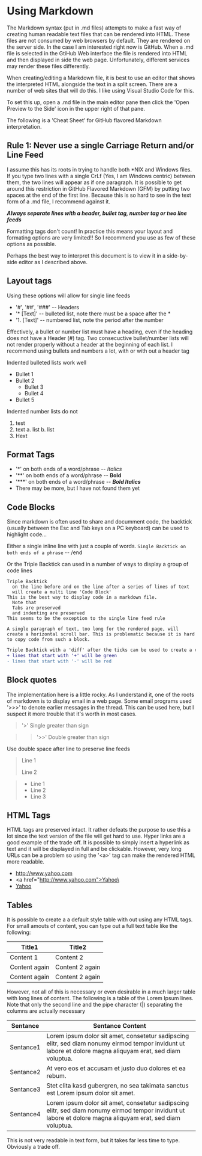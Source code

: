 # Using Markdown
The Markdown syntax (put in .md files) attempts to make a fast way of creating human readable text files that can be rendered into HTML. These files are not consumed by web browsers by default. They are rendered on the server side. In the case I am interested right now is GitHub. When a .md file is selected in the GtiHub Web interface the file is rendered into HTML and then displayed in side the web page. Unfortunately, different services may render these files differently.

When creating/editing a Markdown file, it is best to use an editor that shows the interpreted HTML alongside the text in a split screen. There are a number of web sites that will do this. I like using Visual Studio Code for this.

To set this up, open a .md file in the main editor pane then click the 'Open Preview to the Side' icon in the upper right of that pane.

The following is a 'Cheat Sheet' for GitHub flavored Markdown interpretation.

## Rule 1: Never use a single Carriage Return and/or Line Feed
I assume this has its roots in trying to handle both *NIX and Windows files. If you type two lines with a single CrLf (Yes, I am Windows centric) between them, the two lines will appear as if one paragraph. It is possible to get around this restriction in GitHub Flavored Markdown (GFM) by putting two spaces at the end of the first line. Because this is so hard to see in the text form of a .md file, I recommend against it.

***Always separate lines with a header, bullet tag, number tag or two line feeds***

Formatting tags don't count! In practice this means your layout and formating options are very limited!! So I recommend you use as few of these options as possible.

Perhaps the best way to interpret this document is to view it in a side-by-side editor as I described above.

## Layout tags
Using these options will allow for single line feeds
* '#', '##', '###'  --  Headers
* '* [Text]'  --  bulleted list, note there must be a space after the *
* '1. [Text]'  --  numbered list, note the period after the number

Effectively, a bullet or number list must have a heading, even if the heading does not have a Header (#) tag. Two consecuctive bullet/number lists will not render properly without a header at the beginning of each list. I recommend using bullets and numbers a lot, with or with out a header tag

Indented bulleted lists work well
* Bullet 1
* Bullet 2
  * Bullet 3
  * Bullet 4
* Bullet 5

Indented number lists do not
1. test
2. text
  a. list
  b. list
3. Hext

## Format Tags
* '*' on both ends of a word/phrase  --  *Italics*
* '**' on both ends of a word/phrase  --  **Bold**
* '***' on both ends of a word/phrase  --  ***Bold Italics***
* There may be more, but I have not found them yet

## Code Blocks
Since markdown is often used to share and documment code, the backtick (usually between the Esc and Tab keys on a PC keyboard) can be used to highlight code...

Either a single inline line with just a couple of words.
`Single Backtick on both ends of a phrase`  --  /end

Or the Triple Backtick can used in a number of ways to display a group of code lines
```
Triple Backtick
  on the line before and on the line after a series of lines of text
  will create a multi line 'Code Block'
This is the best way to display code in a markdown file.
  Note that
  Tabs are preserved
  and indenting are preserved
This seems to be the exception to the single line feed rule

A single paragraph of text, too long for the rendered page, will create a horizontal scroll bar. This is problematic because it is hard to copy code from such a block.
```

```diff
Triple Backtick with a 'diff' after the ticks can be used to create a colorized font. This is normally used to display the differences between two files, but it can be used. Perhaps as a way to hightlight things to be done and completed.
+ lines that start with '+' will be green
- lines that start with '-' will be red
```

## Block quotes
The implementation here is a little rocky. As I understand it, one of the roots of markdown is to display email in a web page. Some email programs used '>>>' to denote earlier messages in the thread. This can be used here, but I suspect it more trouble that it's worth in most cases.

>'>' Single greater than sign

>> '>>' Double greater than sign

Use double space after line to preserve line feeds
> Line 1
>
> Line 2

> * Line 1
> * Line 2
> * Line 3

## HTML Tags
HTML tags are preserved intact. It rather defeats the purpose to use this a lot since the text version of the file will get hard to use. Hyper links are a good example of the trade off. It is possible to simply insert a hyperlink as text and it will be displayed in full and be clickable. However, very long URLs can be a problem so using the '\<a>' tag can make the rendered HTML more readable.
* http://www.yahoo.com
* \<a href="http://www.yahoo.com">Yahoo\</a>
* <a href="http://www.yahoo.com">Yahoo</a>

## Tables
It is possible to create a a default style table with out using any HTML tags. For small amouts of content, you can type out a full text table like the following:

|Title1          |Title2         |
|----------------|---------------|
|Content 1       |Content 2      |
|Content again   |Content 2 again|
|Content again   |Content 2 again|

However, not all of this is necessary or even desirable in a much larger table with long lines of content. The following is a table of the Lorem Ipsum lines. Note that only the second line and the pipe character (|) separating the columns are actually necessary

Sentance | Sentance Content
|-|-
Sentance1 | Lorem ipsum dolor sit amet, consetetur sadipscing elitr, sed diam nonumy eirmod tempor invidunt ut labore et dolore magna aliquyam erat, sed diam voluptua.
Sentance2 | At vero eos et accusam et justo duo dolores et ea rebum.
Sentance3 | Stet clita kasd gubergren, no sea takimata sanctus est Lorem ipsum dolor sit amet.
Sentance4 | Lorem ipsum dolor sit amet, consetetur sadipscing elitr,  sed diam nonumy eirmod tempor invidunt ut labore et dolore magna aliquyam erat, sed diam voluptua.

This is not very readable in text form, but it takes far less time to type. Obviously a trade off.